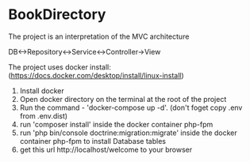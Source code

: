 # BookDirectory
The project is an interpretation of the MVC architecture

DB<->Repository<->Service<->Controller->View

The project uses docker install: (https://docs.docker.com/desktop/install/linux-install)

1. Install docker
2. Open docker directory on the terminal at the root of the project
3. Run the command - 'docker-compose up -d'. (don't foget copy .env from .env.dist)
4. run 'composer install' inside the docker container php-fpm
5. run 'php bin/console doctrine:migration:migrate' inside the docker container php-fpm to install Database tables 
6. get this url http://localhost/welcome to your browser
